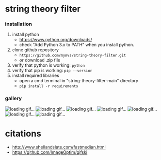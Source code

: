 # string theory filter
### installation

1. install python
	- https://www.python.org/downloads/
	- check "Add Python 3.x to PATH" when you install python.
2. clone github repository
   	- `https://github.com/mynvs/string-theory-filter.git`
   	- or download .zip file
3. verify that python is working:
		`python`
4. verify that pip is working:
		`pip --version`
5. install required libraries
   	- open a cmd terminal in "string-theory-filter-main" directory
	- `pip install -r requirements`

### gallery

![loading gif...](https://github.com/mynvs/string_theory_filter/blob/images/image1.gif?raw=true)
![loading gif...](https://github.com/mynvs/string_theory_filter/blob/images/image6.png?raw=true)
![loading gif...](https://github.com/mynvs/string_theory_filter/blob/images/image2.gif?raw=true)
![loading gif...](https://github.com/mynvs/string_theory_filter/blob/images/image3.gif?raw=true)
![loading gif...](https://github.com/mynvs/string_theory_filter/blob/images/image4.png?raw=true)
![loading gif...](https://github.com/mynvs/string_theory_filter/blob/images/image5.png?raw=true)
![loading gif...](https://github.com/mynvs/string_theory_filter/blob/images/image7.gif?raw=true)

# citations
- http://www.shellandslate.com/fastmedian.html
- https://github.com/ImageOptim/gifski
